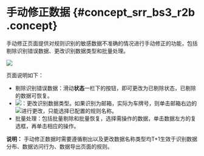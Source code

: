 # 手动修正数据 {#concept_srr_bs3_r2b .concept}

手动修正页面提供对规则识别的敏感数据不准确的情况进行手动修正的功能，包括剔除识别错误数据、更改识别数据类型和批量处理。

![](http://static-aliyun-doc.oss-cn-hangzhou.aliyuncs.com/assets/img/17059/15368167888853_zh-CN.png)

页面说明如下：

-   剔除识别错误数据：滑动**状态**一栏下的按钮，即可更改为已剔除状态，已剔除的数据可恢复。
-   ![](http://static-aliyun-doc.oss-cn-hangzhou.aliyuncs.com/assets/img/17059/15368167888854_zh-CN.png)：更改识别数据类型。如果识别为邮箱，实际为车牌号，则单击邮箱右边的![](http://static-aliyun-doc.oss-cn-hangzhou.aliyuncs.com/assets/img/17059/15368167888854_zh-CN.png)进行更改，只能选择已配置的规则名称。
-   批量处理：包括批量剔除和批量恢复，选择需操作的数据，单击数据左方的复选框，再单击相应的操作。

**说明：** 手动修正数据时需要遵循剔出以及更改数据名称类型均T+1生效于识别数据分布、数据访问行为、数据导出页面的规则。

